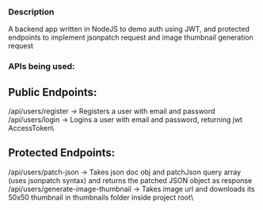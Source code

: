 ### Description

A backend app written in NodeJS to demo auth using JWT, and protected endpoints to implement jsonpatch request and image thumbnail generation request

### APIs being used:

## Public Endpoints:

/api/users/register -> Registers a user with email and password\
/api/users/login -> Logins a user with email and password, returning jwt AccessToken\

## Protected Endpoints:

/api/users/patch-json -> Takes json doc obj and patchJson query array (uses jsonpatch syntax) and returns the patched JSON object as response\
/api/users/generate-image-thumbnail -> Takes image url and downloads its 50x50 thumbnail in thumbnails folder inside project root\
